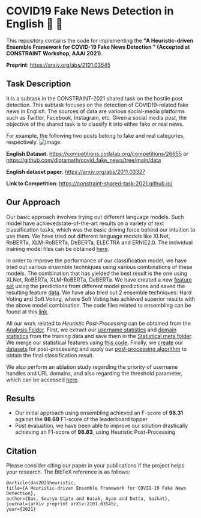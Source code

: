 # COVID19 Fake News Detection in English :mag_right: :eyes:
This repository contains the code for implementing the **"A Heuristic-driven Ensemble Framework for COVID-19 Fake News Detection
" (Accepted at CONSTRAINT Workshop, AAAI 2021)**.

**Preprint**: https://arxiv.org/abs/2101.03545

## Task Description
It is a subtask in the CONSTRAINT-2021 shared task on the hostile post detection.
This subtask focuses on the detection of COVID19-related fake news in English. The sources of data are various social-media platforms such as Twitter, Facebook, Instagram, etc. Given a social media post, the objective of the shared task is to classify it into either fake or real news. 

For example, the following two posts belong to fake and real categories, respectively.
![image](https://user-images.githubusercontent.com/29734492/109349580-338c5c00-789c-11eb-8400-a836364974af.png)


**English Dataset**: https://competitions.codalab.org/competitions/26655 or https://github.com/diptamath/covid_fake_news/tree/main/data

**English dataset paper**: https://arxiv.org/abs/2011.03327

**Link to Competition**: https://constraint-shared-task-2021.github.io/


## Our Approach
Our basic approach involves trying out different language models. Such model have achievedstate-of-the-art results on a variety of text classification tasks, which was the basic driving force behind our intuition to use them. We have tried out different language models like XLNet, RoBERTa, XLM-RoBERTa, DeBERTa, ELECTRA and ERNIE2.0. The individual training model files can be obtained [here](https://github.com/diptamath/covid_fake_news/tree/main/Boosting).

In order to improve the performance of our classification model, we have tried out various ensemble techniques using various combinations of these models. The combination that has yielded the best result is the one using XLNet, RoBERTa, XLM-RoBERTa, DeBERTa. We have created a new [feature set](https://github.com/diptamath/covid_fake_news/blob/main/Boosting/Boosting_Data_Creation.ipynb) using the predictions from different model predictions and saved the resulting feature [data](https://github.com/diptamath/covid_fake_news/tree/main/Boosting/Boosting%20Data). We have also tried out 2 ensemble techniques: Hard Voting and Soft Voting, where Soft Voting has achieved superior results with the above model combination. The code files related to ensembling can be found at this [link](https://github.com/diptamath/covid_fake_news/tree/main/Boosting/Voting).

All our work related to *Heuristic Post-Processing* can be obtained from the [Analysis Folder](https://github.com/diptamath/covid_fake_news/tree/main/Analysis). First, we extract our [username statistics](https://github.com/diptamath/covid_fake_news/blob/main/Analysis/Domain%20Stats%20Extraction.ipynb) and [domain statistics](https://github.com/diptamath/covid_fake_news/blob/main/Analysis/Domain%20Stats%20Extraction.ipynb) from the training data and save them in the [Statistical meta folder](https://github.com/diptamath/covid_fake_news/tree/main/Analysis/Statistical%20meta). We merge our statistical features using [this code](https://github.com/diptamath/covid_fake_news/blob/main/Analysis/Statistical%20Data%20Merge.ipynb). Finally, we [create](https://github.com/diptamath/covid_fake_news/blob/main/Analysis/Post%20Processing/Postproc%20Data%20Creation.ipynb) our [datasets](https://github.com/diptamath/covid_fake_news/tree/main/Analysis/Post%20Processing/data) for post-processing and apply our [post-processing algorithm](https://github.com/diptamath/covid_fake_news/tree/main/Analysis/Post%20Processing) to obtain the final classification result. 

We also perform an ablation study regarding the priority of username handles and URL domains, and also regarding the threshold parameter, which can be accessed [here](https://github.com/diptamath/covid_fake_news/tree/main/Analysis/Ablation%20Study).

## Results
* Our initial approach using ensembling achieved an F-score of **98.31** against the **98.69** F1-score of the leaderboard topper
* Post evaluation, we have been able to improve our solution drastically achieving an F1-score of **98.83**, using Heuristic Post-Processing

## Citation
Please consider citing our paper in your publications if the project helps your research. The BibTeX reference is as follows:
```
@article{das2021heuristic,
title={A Heuristic-driven Ensemble Framework for COVID-19 Fake News Detection},
author={Das, Sourya Dipta and Basak, Ayan and Dutta, Saikat},
journal={arXiv preprint arXiv:2101.03545},
year={2021}

```
